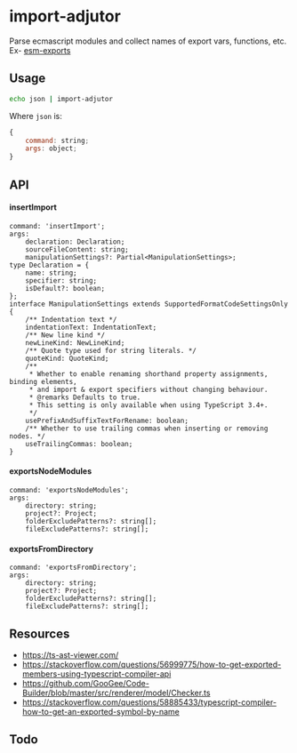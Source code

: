 # import-adjutor

Parse ecmascript modules and collect names of export vars, functions, etc.  
Ex- [esm-exports](https://github.com/unlight/esm-exports)

## Usage

```sh
echo json | import-adjutor
```

Where `json` is:

```js
{
    command: string;
    args: object;
}
```

## API

#### insertImport

```
command: 'insertImport';
args:
    declaration: Declaration;
    sourceFileContent: string;
    manipulationSettings?: Partial<ManipulationSettings>;
type Declaration = {
    name: string;
    specifier: string;
    isDefault?: boolean;
};
interface ManipulationSettings extends SupportedFormatCodeSettingsOnly {
    /** Indentation text */
    indentationText: IndentationText;
    /** New line kind */
    newLineKind: NewLineKind;
    /** Quote type used for string literals. */
    quoteKind: QuoteKind;
    /**
     * Whether to enable renaming shorthand property assignments, binding elements,
     * and import & export specifiers without changing behaviour.
     * @remarks Defaults to true.
     * This setting is only available when using TypeScript 3.4+.
     */
    usePrefixAndSuffixTextForRename: boolean;
    /** Whether to use trailing commas when inserting or removing nodes. */
    useTrailingCommas: boolean;
}
```

#### exportsNodeModules

```
command: 'exportsNodeModules';
args:
    directory: string;
    project?: Project;
    folderExcludePatterns?: string[];
    fileExcludePatterns?: string[];
```

#### exportsFromDirectory

```
command: 'exportsFromDirectory';
args:
    directory: string;
    project?: Project;
    folderExcludePatterns?: string[];
    fileExcludePatterns?: string[];
```

## Resources

-   https://ts-ast-viewer.com/
-   https://stackoverflow.com/questions/56999775/how-to-get-exported-members-using-typescript-compiler-api
-   https://github.com/GooGee/Code-Builder/blob/master/src/renderer/model/Checker.ts
-   https://stackoverflow.com/questions/58885433/typescript-compiler-how-to-get-an-exported-symbol-by-name

## Todo
